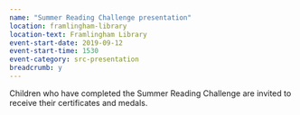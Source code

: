 ```yaml
---
name: "Summer Reading Challenge presentation"
location: framlingham-library
location-text: Framlingham Library
event-start-date: 2019-09-12
event-start-time: 1530
event-category: src-presentation
breadcrumb: y
---
```


Children who have completed the Summer Reading Challenge are invited to receive their certificates and medals.
